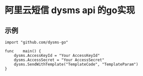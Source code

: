 # 阿里云短信 dysms api 的go实现

## 示例

```
import "github.com/dysms-go"

func	main() {
	dysms.AccessKeyId = "Your AccessKeyId"
	dysms.AccessSecret = "Your AccessSecret"
	dysms.SendWithTemplate("TemplateCode", "TemplateParam")
}
```
